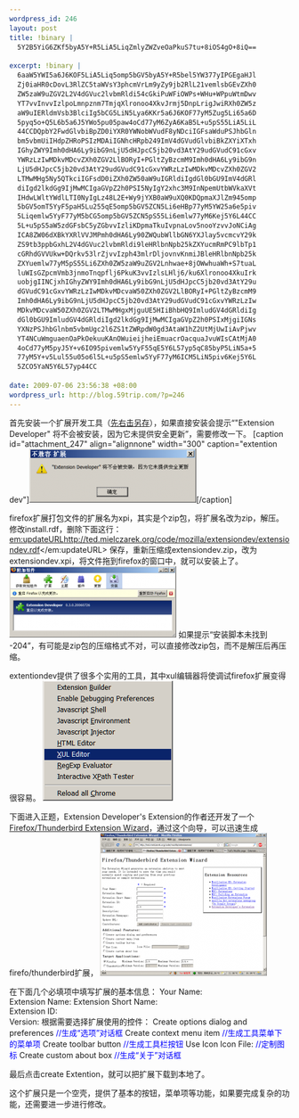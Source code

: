 ```yaml
--- 
wordpress_id: 246
layout: post
title: !binary |
  5Y2B5YiG6ZKf5byA5Y+R5LiA5LiqZmlyZWZveOaPkuS7tu+8iOS4gO+8iQ==

excerpt: !binary |
  6aaW5YWI5a6J6KOF5LiA5Liq5omp5bGV5byA5Y+R5bel5YW377yIPGEgaHJl
  Zj0iaHR0cDovL3RlZC5taWVsY3phcmVrLm9yZy9jb2RlL21vemlsbGEvZXh0
  ZW5zaW9uZGV2L2V4dGVuc2lvbmRldi54cGkiPuWFiOWPs+WHu+WPpuWtmDwv
  YT7vvInvvIzlpoLmnpznm7TmjqXlronoo4XkvJrmj5DnpLrigJwiRXh0ZW5z
  aW9uIERldmVsb3BlciIg5bCG5LiN5Lya6KKr5a6J6KOF77yM5Zug5Li65a6D
  5pyq5o+Q5L6b5a6J5YWo5pu05paw4oCd77yM6ZyA6KaB5L+u5pS55LiA5LiL
  44CCDQpbY2FwdGlvbiBpZD0iYXR0YWNobWVudF8yNDciIGFsaWduPSJhbGln
  bm5vbmUiIHdpZHRoPSIzMDAiIGNhcHRpb249ImV4dGVudGlvbiBkZXYiXTxh
  IGhyZWY9Imh0dHA6Ly9ibG9nLjU5dHJpcC5jb20vd3AtY29udGVudC91cGxv
  YWRzLzIwMDkvMDcvZXh0ZGV2LlBORyI+PGltZyBzcmM9Imh0dHA6Ly9ibG9n
  LjU5dHJpcC5jb20vd3AtY29udGVudC91cGxvYWRzLzIwMDkvMDcvZXh0ZGV2
  LTMwMHg5Ny5QTkciIGFsdD0iZXh0ZW50aW9uIGRldiIgdGl0bGU9ImV4dGRl
  diIgd2lkdGg9IjMwMCIgaGVpZ2h0PSI5NyIgY2xhc3M9InNpemUtbWVkaXVt
  IHdwLWltYWdlLTI0NyIgLz48L2E+Wy9jYXB0aW9uXQ0KDQpmaXJlZm945omp
  5bGV5omT5YyF5paH5Lu255qE5omp5bGV5ZCN5Li6eHBp77yM5YW25a6e5piv
  5Liqemlw5YyF77yM5bCG5omp5bGV5ZCN5pS55Li6emlw77yM6Kej5Y6L44CC
  5L+u5pS5aW5zdGFsbC5yZGbvvIzliKDpmaTkuIvpnaLov5nooYzvvJoNCiAg
  ICA8ZW06dXBkYXRlVVJMPmh0dHA6Ly90ZWQubWllbGN6YXJlay5vcmcvY29k
  ZS9tb3ppbGxhL2V4dGVuc2lvbmRldi9leHRlbnNpb25kZXYucmRmPC9lbTp1
  cGRhdGVVUkw+DQrkv53lrZjvvIzph43mlrDljovnvKnmiJBleHRlbnNpb25k
  ZXYuemlw77yM5pS55Li6ZXh0ZW5zaW9uZGV2Lnhwae+8jOWwhuaWh+S7tuaL
  luWIsGZpcmVmb3jnmoTnqpflj6PkuK3vvIzlsLHlj6/ku6Xlronoo4XkuIrk
  uobjgIINCjxhIGhyZWY9Imh0dHA6Ly9ibG9nLjU5dHJpcC5jb20vd3AtY29u
  dGVudC91cGxvYWRzLzIwMDkvMDcvaW50ZXh0ZGV2LlBORyI+PGltZyBzcmM9
  Imh0dHA6Ly9ibG9nLjU5dHJpcC5jb20vd3AtY29udGVudC91cGxvYWRzLzIw
  MDkvMDcvaW50ZXh0ZGV2LTMwMHgxMjguUE5HIiBhbHQ9ImludGV4dGRldiIg
  dGl0bGU9ImludGV4dGRldiIgd2lkdGg9IjMwMCIgaGVpZ2h0PSIxMjgiIGNs
  YXNzPSJhbGlnbm5vbmUgc2l6ZS1tZWRpdW0gd3AtaW1hZ2UtMjUwIiAvPjwv
  YT4NCuWmguaenOaPkOekuuKAnOWuieijheiEmuacrOacquaJvuWIsCAtMjA0
  4oCd77yM5pyJ5Y+v6IO95pivemlw5YyF55qE5Y6L57yp5qC85byP5LiN5a+5
  77yM5Y+v5Lul55u05o6l5L+u5pS5emlw5YyF77yM6ICM5LiN5piv6Kej5Y6L
  5ZCO5YaN5Y6L57yp44CC

date: 2009-07-06 23:56:38 +08:00
wordpress_url: http://blog.59trip.com/?p=246
---
```

首先安装一个扩展开发工具（<a href="http://ted.mielczarek.org/code/mozilla/extensiondev/extensiondev.xpi">先右击另存</a>），如果直接安装会提示“"Extension Developer" 将不会被安装，因为它未提供安全更新”，需要修改一下。
[caption id="attachment_247" align="alignnone" width="300" caption="extention dev"]<a href="/assets/uploads/2009/07/extdev.PNG"><img src="/assets/uploads/2009/07/extdev-300x97.PNG" alt="extention dev" title="extdev" width="300" height="97" class="size-medium wp-image-247" /></a>[/caption]

firefox扩展打包文件的扩展名为xpi，其实是个zip包，将扩展名改为zip，解压。修改install.rdf，删除下面这行：
    <em:updateURL>http://ted.mielczarek.org/code/mozilla/extensiondev/extensiondev.rdf</em:updateURL>
保存，重新压缩成extensiondev.zip，改为extensiondev.xpi，将文件拖到firefox的窗口中，就可以安装上了。
<a href="/assets/uploads/2009/07/intextdev.PNG"><img src="/assets/uploads/2009/07/intextdev-300x128.PNG" alt="intextdev" title="intextdev" width="300" height="128" class="alignnone size-medium wp-image-250" /></a>
如果提示“安装脚本未找到 -204”，有可能是zip包的压缩格式不对，可以直接修改zip包，而不是解压后再压缩。
<!--more-->
extentiondev提供了很多个实用的工具，其中xul编辑器将使调试firefox扩展变得很容易。
<a href="/assets/uploads/2009/07/extdevtool.PNG"><img src="/assets/uploads/2009/07/extdevtool.PNG" alt="extdevtool" title="extdevtool" width="234" height="215" class="alignnone size-full wp-image-254" /></a>

下面进入正题，Extension Developer's Extension的作者还开发了一个<a href="http://ted.mielczarek.org/code/mozilla/extensionwiz/">Firefox/Thunderbird Extension Wizard</a>，通过这个向导，可以迅速生成firefo/thunderbird扩展，
<a href="/assets/uploads/2009/07/extwiz.PNG"><img src="/assets/uploads/2009/07/extwiz-300x256.PNG" alt="extwiz" title="extwiz" width="300" height="256" class="alignnone size-medium wp-image-255" /></a>

在下面几个必填项中填写扩展的基本信息：
Your Name:	
Extension Name:	
Extension Short Name:	
Extension ID:	
Version:
根据需要选择扩展使用的控件：
Create options dialog and preferences     <font color=blue>//生成“选项”对话框</font>
Create context menu item                     <font color=blue>//生成工具菜单下的菜单项</font>
Create toolbar button                           <font color=blue>//生成工具栏按钮</font>
Use Icon	Icon File:                             <font color=blue>//定制图标</font>
Create custom about box                     <font color=blue>//生成“关于”对话框</font>

最后点击create Extention，就可以把扩展下载到本地了。

这个扩展只是一个空壳，提供了基本的按钮，菜单项等功能，如果要完成复杂的功能，还需要进一步进行修改。
